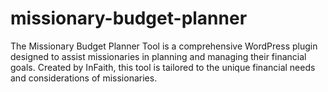# missionary-budget-planner
The Missionary Budget Planner Tool is a comprehensive WordPress plugin designed to assist missionaries in planning and managing their financial goals. Created by InFaith, this tool is tailored to the unique financial needs and considerations of missionaries.
